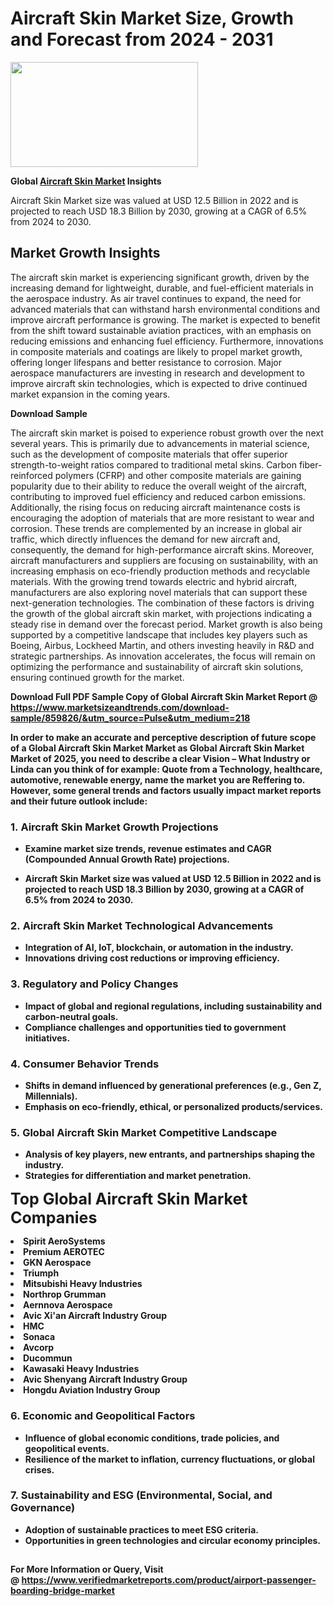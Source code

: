 <H1>Aircraft Skin Market Size, Growth and Forecast from 2024 - 2031</H1><img class="aligncenter size-medium wp-image-584254" src="https://thirdeyenews.in/wp-content/uploads/2024/09/Global-Market-Research-300x168.jpeg" alt="" width="300" height="168" /><p><strong>Global&nbsp;<a href="https://www.marketsizeandtrends.com/download-sample/859826/&amp;utm_source=Pulse&amp;utm_medium=218">Aircraft Skin Market</a> Insights</strong></p><p>Aircraft Skin Market size was valued at USD 12.5 Billion in 2022 and is projected to reach USD 18.3 Billion by 2030, growing at a CAGR of 6.5% from 2024 to 2030.</p><p><h2>Market Growth Insights</h2> <p>The aircraft skin market is experiencing significant growth, driven by the increasing demand for lightweight, durable, and fuel-efficient materials in the aerospace industry. As air travel continues to expand, the need for advanced materials that can withstand harsh environmental conditions and improve aircraft performance is growing. The market is expected to benefit from the shift toward sustainable aviation practices, with an emphasis on reducing emissions and enhancing fuel efficiency. Furthermore, innovations in composite materials and coatings are likely to propel market growth, offering longer lifespans and better resistance to corrosion. Major aerospace manufacturers are investing in research and development to improve aircraft skin technologies, which is expected to drive continued market expansion in the coming years.</p> <p><strong>Download Sample</strong></p> <p>The aircraft skin market is poised to experience robust growth over the next several years. This is primarily due to advancements in material science, such as the development of composite materials that offer superior strength-to-weight ratios compared to traditional metal skins. Carbon fiber-reinforced polymers (CFRP) and other composite materials are gaining popularity due to their ability to reduce the overall weight of the aircraft, contributing to improved fuel efficiency and reduced carbon emissions. Additionally, the rising focus on reducing aircraft maintenance costs is encouraging the adoption of materials that are more resistant to wear and corrosion. These trends are complemented by an increase in global air traffic, which directly influences the demand for new aircraft and, consequently, the demand for high-performance aircraft skins. Moreover, aircraft manufacturers and suppliers are focusing on sustainability, with an increasing emphasis on eco-friendly production methods and recyclable materials. With the growing trend towards electric and hybrid aircraft, manufacturers are also exploring novel materials that can support these next-generation technologies. The combination of these factors is driving the growth of the global aircraft skin market, with projections indicating a steady rise in demand over the forecast period. Market growth is also being supported by a competitive landscape that includes key players such as Boeing, Airbus, Lockheed Martin, and others investing heavily in R&D and strategic partnerships. As innovation accelerates, the focus will remain on optimizing the performance and sustainability of aircraft skin solutions, ensuring continued growth for the market. <p><strong></p><p><span class=""><strong>Download Full PDF Sample Copy of Global Aircraft Skin Market Report</strong> @ <a href="https://www.marketsizeandtrends.com/download-sample/859826/&amp;utm_source=Pulse&amp;utm_medium=218" target="_blank">https://www.marketsizeandtrends.com/download-sample/859826/&amp;utm_source=Pulse&amp;utm_medium=218</a></span></p><p>In order to make an accurate and perceptive description of future scope of a Global&nbsp;Aircraft Skin Market Market as Global&nbsp;Aircraft Skin Market Market of 2025, you need to describe a clear Vision &ndash; What Industry or Linda can you think of for example: Quote from a Technology, healthcare, automotive, renewable energy, name the market you are Reffering to. However, some general trends and factors usually impact market reports and their future outlook include:</p><h3>1.&nbsp;<strong>Aircraft Skin Market Growth Projections</strong></h3><ul><li>Examine market size trends, revenue estimates and CAGR (Compounded Annual Growth Rate) projections.</li><li><p>Aircraft Skin Market size was valued at USD 12.5 Billion in 2022 and is projected to reach USD 18.3 Billion by 2030, growing at a CAGR of 6.5% from 2024 to 2030.</p></li></ul><h3>2.&nbsp;<strong>Aircraft Skin Market Technological Advancements</strong></h3><ul><li>Integration of AI, IoT, blockchain, or automation in the industry.</li><li>Innovations driving cost reductions or improving efficiency.</li></ul><h3>3.&nbsp;<strong>Regulatory and Policy Changes</strong></h3><ul><li>Impact of global and regional regulations, including sustainability and carbon-neutral goals.</li><li>Compliance challenges and opportunities tied to government initiatives.</li></ul><h3>4.&nbsp;<strong>Consumer Behavior Trends</strong></h3><ul><li>Shifts in demand influenced by generational preferences (e.g., Gen Z, Millennials).</li><li>Emphasis on eco-friendly, ethical, or personalized products/services.</li></ul><h3>5.&nbsp;<strong>Global Aircraft Skin Market Competitive Landscape</strong></h3><ul><li>Analysis of key players, new entrants, and partnerships shaping the industry.</li><li>Strategies for differentiation and market penetration.</li></ul><p data-pm-slice="1 1 []"><span style="color: inherit; font-family: inherit; font-size: 25px;">Top Global Aircraft Skin Market Companies</span></p><div class="" data-test-id=""><p><li>Spirit AeroSystems</li><li> Premium AEROTEC</li><li> GKN Aerospace</li><li> Triumph</li><li> Mitsubishi Heavy Industries</li><li> Northrop Grumman</li><li> Aernnova Aerospace</li><li> Avic Xi'an Aircraft Industry Group</li><li> HMC</li><li> Sonaca</li><li> Avcorp</li><li> Ducommun</li><li> Kawasaki Heavy Industries</li><li> Avic Shenyang Aircraft Industry Group</li><li> Hongdu Aviation Industry Group</li></p></div><h3>6.&nbsp;<strong>Economic and Geopolitical Factors</strong></h3><ul><li>Influence of global economic conditions, trade policies, and geopolitical events.</li><li>Resilience of the market to inflation, currency fluctuations, or global crises.</li></ul><h3>7.&nbsp;<strong>Sustainability and ESG (Environmental, Social, and Governance)</strong></h3><ul><li>Adoption of sustainable practices to meet ESG criteria.</li><li>Opportunities in green technologies and circular economy principles.</li></ul><h2><strong style="font-size: 14px;">For More Information or Query, Visit @&nbsp;</strong><a style="background-color: #ffffff; font-size: 14px;" href="https://www.marketsizeandtrends.com/report/aircraft-skin-market/" target="_blank">https://www.verifiedmarketreports.com/product/airport-passenger-boarding-bridge-market</a></h2>
